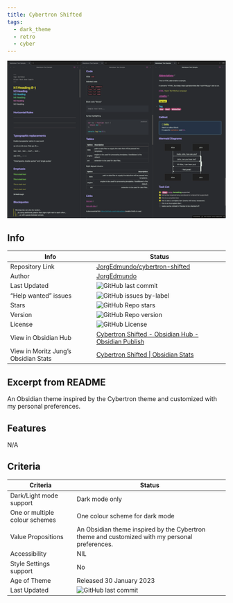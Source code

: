 ```yaml
---
title: Cybertron Shifted
tags:
  - dark_theme
  - retro
  - cyber
---
```


![Cybertron Shifted Theme Screenshot](https://raw.githubusercontent.com/JorgEdmundo/cybertron-shifted/refs/heads/master/CybertronShifted.png)

## Info

| Info                                 | Status                                                                                                                                                                   |
| ------------------------------------ | ------------------------------------------------------------------------------------------------------------------------------------------------------------------------ |
| Repository Link                      | [JorgEdmundo/cybertron-shifted](https://github.com/JorgEdmundo/cybertron-shifted)                                                                                        |
| Author                               | [JorgEdmundo](https://github.com/JorgEdmundo)                                                                                                                            |
| Last Updated                         | ![GitHub last commit](https://img.shields.io/github/last-commit/JorgEdmundo/cybertron-shifted?color=573E7A&label=last%20update&logo=github&style=for-the-badge)          |
| “Help wanted” issues                 | ![GitHub issues by-label](https://img.shields.io/github/issues/JorgEdmundo/cybertron-shifted/help%20wanted?color=573E7A&logo=github&style=for-the-badge)                 |
| Stars                                | ![GitHub Repo stars](https://img.shields.io/github/stars/JorgEdmundo/cybertron-shifted?color=573E7A&logo=github&style=for-the-badge)                                     |
| Version                              | ![GitHub Repo version](https://img.shields.io/github/v/release/JorgEdmundo/cybertron-shifted?color=573E7A&logo=github&style=for-the-badge&=semver)                       |
| License                              | ![GitHub License](https://img.shields.io/github/license/JorgEdmundo/cybertron-shifted?style=for-the-badge)                                                               |
| View in Obsidian Hub                 | [Cybertron Shifted - Obsidian Hub - Obsidian Publish](https://publish.obsidian.md/hub/02+-+Community+Expansions/02.05+All+Community+Expansions/Themes/Cybertron+Shifted) |
| View in Moritz Jung’s Obsidian Stats | [Cybertron Shifted \| Obsidian Stats](https://www.moritzjung.dev/obsidian-stats/themes/cybertron-shifted/)                                                               |

## Excerpt from README

An Obsidian theme inspired by the Cybertron theme and customized with my personal preferences.

## Features

N/A

## Criteria

| Criteria                       | Status                                                                                                                                                          |
| ------------------------------ | --------------------------------------------------------------------------------------------------------------------------------------------------------------- |
| Dark/Light mode support        | Dark mode only                                                                                                                                                  |
| One or multiple colour schemes | One colour scheme for dark mode                                                                                                                                 |
| Value Propositions             | An Obsidian theme inspired by the Cybertron theme and customized with my personal preferences.                                                                  |
| Accessibility                  | NIL                                                                                                                                                             |
| Style Settings support         | No                                                                                                                                                              |
| Age of Theme                   | Released 30 January 2023                                                                                                                                        |
| Last Updated                   | ![GitHub last commit](https://img.shields.io/github/last-commit/JorgEdmundo/cybertron-shifted?color=573E7A&label=last%20update&logo=github&style=for-the-badge) |
